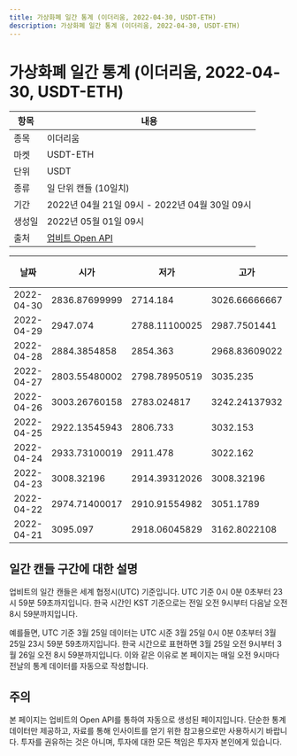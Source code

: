 ```yaml
---
title: 가상화폐 일간 통계 (이더리움, 2022-04-30, USDT-ETH)
description: 가상화폐 일간 통계 (이더리움, 2022-04-30, USDT-ETH)
---
```



가상화폐 일간 통계 (이더리움, 2022-04-30, USDT-ETH)
===

|항목|내용|
|--|--|
|종목|이더리움|
|마켓|USDT-ETH|
|단위|USDT|
|종류|일 단위 캔들 (10일치)|
|기간|2022년 04월 21일 09시 - 2022년 04월 30일 09시|
|생성일|2022년 05월 01일 09시|
|출처|[업비트 Open API](https://docs.upbit.com)|


|날짜|시가|저가|고가|종가|비고|
|--|--|--|--|--|--|
|2022-04-30|2836.87699999|2714.184|3026.66666667|2734.008|    |
|2022-04-29|2947.074|2788.11100025|2987.7501441|2817.18468836|    |
|2022-04-28|2884.3854858|2854.363|2968.83609022|2925.492|    |
|2022-04-27|2803.55480002|2798.78950519|3035.235|2883.50700003|    |
|2022-04-26|3003.26760158|2783.024817|3242.24137932|2790.84482084|    |
|2022-04-25|2922.13545943|2806.733|3032.153|3032.153|    |
|2022-04-24|2933.73100019|2911.478|3022.162|2922.13545943|    |
|2022-04-23|3008.32196|2914.39312026|3008.32196|2944.27300001|    |
|2022-04-22|2974.71400017|2910.91554982|3051.1789|2910.91854982|    |
|2022-04-21|3095.097|2918.06045829|3162.8022108|2974.28385|    |


일간 캔들 구간에 대한 설명
---


업비트의 일간 캔들은 세계 협정시(UTC) 기준입니다. 
UTC 기준 0시 0분 0초부터 23시 59분 59초까지입니다. 
한국 시간인 KST 기준으로는 전일 오전 9시부터 다음날 오전 8시 59분까지입니다. 


예를들면, UTC 기준 3월 25일 데이터는 UTC 시준 3월 25일 0시 0분 0초부터 3월 25일 23시 59분 59초까지입니다. 
한국 시간으로 표현하면 3월 25일 오전 9시부터 3월 26일 오전 8시 59분까지입니다. 
이와 같은 이유로 본 페이지는 매일 오전 9시마다 전날의 통계 데이터를 자동으로 작성합니다. 


주의
---


본 페이지는 업비트의 Open API를 통하여 자동으로 생성된 페이지입니다. 
단순한 통계 데이터만 제공하고, 자료를 통해 인사이트를 얻기 위한 참고용으로만 사용하시기 바랍니다. 
투자를 권유하는 것은 아니며, 투자에 대한 모든 책임은 투자자 본인에게 있습니다. 
